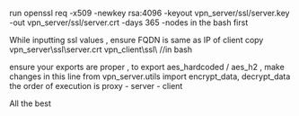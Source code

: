 run openssl req -x509 -newkey rsa:4096 -keyout vpn_server/ssl/server.key -out vpn_server/ssl/server.crt -days 365 -nodes
in the bash first

While inputting ssl values , ensure FQDN is same as IP of client
copy vpn_server\ssl\server.crt vpn_client\ssl\ //in bash

ensure your exports are proper , to export aes_hardcoded / aes_h2 , make changes in this line  from vpn_server.utils import encrypt_data, decrypt_data  
the order of execution is proxy - server - client

All the best
